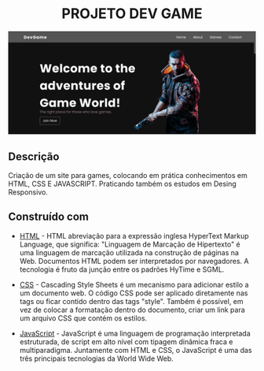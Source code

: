 <h1 align="center"> PROJETO DEV GAME </h1>

<div align="center">
    <img src="https://raw.githubusercontent.com/tatazinhaang/devgame/master/src/imagens/devgame.png" alt="imagem-site" width="600" height="auto">
</div>



## Descrição

Criação de um site para games, colocando em prática conhecimentos em HTML, CSS E JAVASCRIPT.
Praticando também os estudos em Desing Responsivo.

## Construído com

* [HTML](https://www.w3schools.com/html/) - HTML abreviação para a expressão inglesa HyperText Markup Language, que significa: "Linguagem de Marcação de Hipertexto" é uma linguagem de marcação utilizada na construção de páginas na Web. Documentos HTML podem ser interpretados por navegadores. A tecnologia é fruto da junção entre os padrões HyTime e SGML.

* [CSS](https://www.w3schools.com/css/default.asp) - Cascading Style Sheets é um mecanismo para adicionar estilo a um documento web. O código CSS pode ser aplicado diretamente nas tags ou ficar contido dentro das tags "style". Também é possível, em vez de colocar a formatação dentro do documento, criar um link para um arquivo CSS que contém os estilos.

* [JavaScript](https://developer.mozilla.org/pt-BR/docs/Web/JavaScript) - JavaScript é uma linguagem de programação interpretada estruturada, de script em alto nível com tipagem dinâmica fraca e multiparadigma. Juntamente com HTML e CSS, o JavaScript é uma das três principais tecnologias da World Wide Web.


